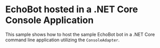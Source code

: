 ﻿# EchoBot hosted in a .NET Core Console Application
This sample shows how to host the sample EchoBot bot in a .NET Core command line application utilizing the `ConsoleAdapter`.

